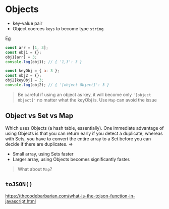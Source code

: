 # Objects

- key-value pair
- Object coerces `keys` to become type `string`

Eg

```javascript
const arr = [1, 3];
const obj1 = {};
obj1[arr] = 3;
console.log(obj1); // { '1,3': 3 }

const keyObj = { a: 3 };
const obj2 = {};
obj2[keyObj] = 3;
console.log(obj2); // { '[object Object]': 3 }
```

> Be careful if using an object as key, it will become only `'[object Object]'` no matter what the keyObj is. Use `Map` can avoid the issue

## Object vs Set vs Map

Which uses Objects (a hash table, essentially). One immediate advantage of using Objects is that you can return early if you detect a duplicate, whereas with Sets, you have to convert the entire array to a Set before you can decide if there are duplicates. => 

- Small array, using Sets faster
- Larger array, using Objects becomes significantly faster.

> What about `Map`?

## `toJSON()`

https://thecodebarbarian.com/what-is-the-tojson-function-in-javascript.html

